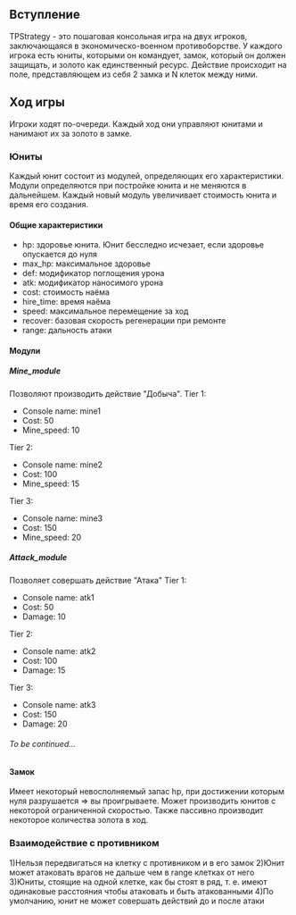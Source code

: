 ## Вступление
TPStrategy - это пошаговая консольная игра на двух игроков, заключающаяся в экономическо-военном противоборстве. У каждого игрока есть юниты, которыми он командует, замок, который он должен защищать, и золото как единственный ресурс. Действие происходит на поле, представляющем из себя 2 замка и N клеток между ними.
## Ход игры
Игроки ходят по-очереди. Каждый ход они управляют юнитами и нанимают их за золото в замке.
### Юниты
Каждый юнит состоит из модулей, определяющих его характеристики. Модули определяются при постройке юнита и не меняются в дальнейшем. Каждый новый модуль увеличивает стоимость юнита и время его создания.
#### Общие характеристики
- hp: здоровье юнита. Юнит бесследно исчезает, если здоровье опускается до нуля
- max_hp: максимальное здоровье
- def: модификатор поглощения урона
- atk: модификатор наносимого урона
- cost: стоимость наёма
- hire_time: время наёма
- speed: максимальное перемещение за ход
- recover: базовая скорость регенерации при ремонте
- range: дальность атаки
#### Модули
##### Mine_module
Позволяют производить действие "Добыча".
Tier 1:
- Console name: mine1
- Cost: 50
- Mine_speed: 10

Tier 2:
- Console name: mine2
- Cost: 100
- Mine_speed: 15

Tier 3:
- Console name: mine3
- Cost: 150
- Mine_speed: 20

##### Attack_module
Позволяет совершать действие "Атака"
Tier 1:
- Console name: atk1
- Cost: 50
- Damage: 10

Tier 2:
- Console name: atk2
- Cost: 100
- Damage: 15

Tier 3:
- Console name: atk3
- Cost: 150
- Damage: 20

###### To be continued...
#### Замок
Имеет некоторый невосполняемый запас hp, при достижении которым нуля разрушается => вы проигрываете. Может производить юнитов с некоторой ограниченной скоростью. Также пассивно производит некоторое количества золота в ход.
### Взаимодействие с противником
1)Нельзя передвигаться на клетку с противником и в его замок
2)Юнит может атаковать врагов не дальше чем в range клетках от него
3)Юниты, стоящие на одной клетке, как бы стоят в ряд, т. е. имеют одинаковые расстояния чтобы атаковать и быть атакованными
4)По умолчанию, юнит не может совершать действий до и после атаки
